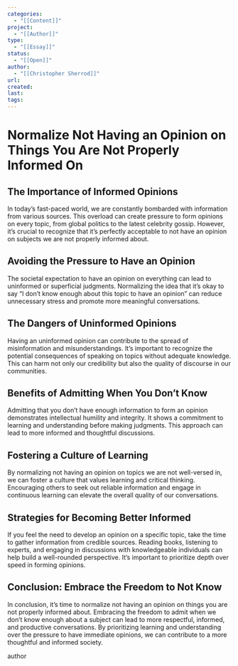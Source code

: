 ```yaml
---
categories:
  - "[[Content]]"
project:
  - "[[Author]]"
type:
  - "[[Essay]]"
status:
  - "[[Open]]"
author:
  - "[[Christopher Sherrod]]"
url:
created:
last:
tags:
---
```

# Normalize Not Having an Opinion on Things You Are Not Properly Informed On

## The Importance of Informed Opinions

In today’s fast-paced world, we are constantly bombarded with information from various sources. This overload can create pressure to form opinions on every topic, from global politics to the latest celebrity gossip. However, it’s crucial to recognize that it’s perfectly acceptable to not have an opinion on subjects we are not properly informed about.

## Avoiding the Pressure to Have an Opinion

The societal expectation to have an opinion on everything can lead to uninformed or superficial judgments. Normalizing the idea that it’s okay to say “I don’t know enough about this topic to have an opinion” can reduce unnecessary stress and promote more meaningful conversations.

## The Dangers of Uninformed Opinions

Having an uninformed opinion can contribute to the spread of misinformation and misunderstandings. It’s important to recognize the potential consequences of speaking on topics without adequate knowledge. This can harm not only our credibility but also the quality of discourse in our communities.

## Benefits of Admitting When You Don’t Know

Admitting that you don’t have enough information to form an opinion demonstrates intellectual humility and integrity. It shows a commitment to learning and understanding before making judgments. This approach can lead to more informed and thoughtful discussions.

## Fostering a Culture of Learning

By normalizing not having an opinion on topics we are not well-versed in, we can foster a culture that values learning and critical thinking. Encouraging others to seek out reliable information and engage in continuous learning can elevate the overall quality of our conversations.

## Strategies for Becoming Better Informed

If you feel the need to develop an opinion on a specific topic, take the time to gather information from credible sources. Reading books, listening to experts, and engaging in discussions with knowledgeable individuals can help build a well-rounded perspective. It’s important to prioritize depth over speed in forming opinions.

## Conclusion: Embrace the Freedom to Not Know

In conclusion, it’s time to normalize not having an opinion on things you are not properly informed about. Embracing the freedom to admit when we don’t know enough about a subject can lead to more respectful, informed, and productive conversations. By prioritizing learning and understanding over the pressure to have immediate opinions, we can contribute to a more thoughtful and informed society.

author
